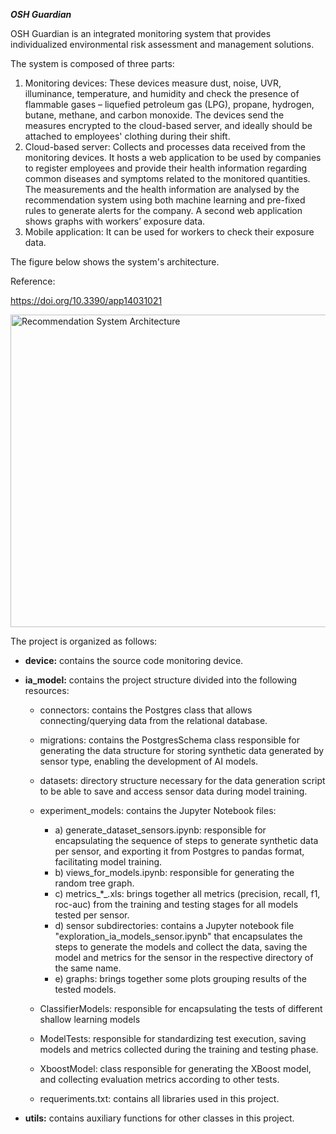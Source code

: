 ***OSH Guardian***

OSH Guardian is an integrated monitoring system that provides individualized environmental risk assessment and management solutions. 

The system is composed of three parts:
1. Monitoring devices: These devices measure dust, noise, UVR, illuminance, temperature, and humidity and check the presence of flammable gases – liquefied petroleum gas (LPG), propane, hydrogen, butane, methane, and carbon monoxide. The devices send the measures encrypted to the cloud-based server, and ideally should be attached to employees' clothing during their shift.
2. Cloud-based server: Collects and processes data received from the monitoring devices. It hosts a web application to be used by companies to register employees  and provide their health information regarding common diseases and symptoms related to the monitored quantities. The measurements and the health information are analysed by the recommendation system using both machine learning and pre-fixed rules to generate alerts for the company. A second web application shows graphs with workers’ exposure data.
3. Mobile application: It can be used for workers to check their exposure data.

The figure below shows the system's architecture.

Reference:

https://doi.org/10.3390/app14031021


<img width="800" height="500" alt="Recommendation System Architecture" src="https://github.com/user-attachments/assets/4b4efe84-ef8c-4d1e-a2e0-37607f3b8b4c" />

The project is organized as follows:

* **device:** contains the source code monitoring device.

* **ia_model:** contains the project structure divided into the following resources:

   * connectors: contains the Postgres class that allows connecting/querying data from the relational database.

   * migrations: contains the PostgresSchema class responsible for generating the data structure for storing synthetic data generated by sensor type, enabling the development of AI models.

   * datasets: directory structure necessary for the data generation script to be able to save and access sensor data during model training.

   * experiment_models: contains the Jupyter Notebook files:

      * a) generate_dataset_sensors.ipynb: responsible for encapsulating the sequence of steps to generate synthetic data per sensor, and exporting it from Postgres to pandas format, facilitating model training.
      * b) views_for_models.ipynb: responsible for generating the random tree graph.
      * c) metrics_*_.xls: brings together all metrics (precision, recall, f1, roc-auc) from the training and testing stages for all models tested per sensor.
      * d) sensor subdirectories: contains a Jupyter notebook file "exploration_ia_models_sensor.ipynb" that encapsulates the steps to generate the models and collect the data, saving the model and metrics for the sensor in the respective directory of the same name.
      * e) graphs: brings together some plots grouping results of the tested models.
   * ClassifierModels: responsible for encapsulating the tests of different shallow learning models
   * ModelTests: responsible for standardizing test execution, saving models and metrics collected during the training and testing phase.
   * XboostModel: class responsible for generating the XBoost model, and collecting evaluation metrics according to other tests.
   * requeriments.txt: contains all libraries used in this project.
   
* **utils:** contains auxiliary functions for other classes in this project.

  
